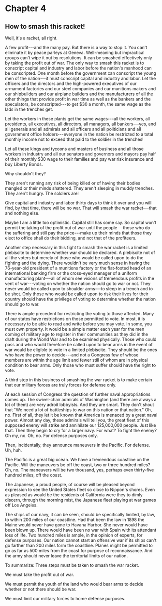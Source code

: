 # Chapter 4

## How to smash this racket!

Well, it's a racket, all right.

A few profit---and the many pay. But there is a way to stop it. You can't eliminate it by peace parleys at Geneva. Well-meaning but impractical groups can't wipe it out by resolutions. It can be smashed effectively only by taking the profit out of war. The only way to smash this racket is to conscript capital and industry and labor before the nation's manhood can be conscripted. One month before the government can conscript the young men of the nation---it must conscript capital and industry and labor. Let the officers and the directors and the high-powered executives of our armament factories and our steel companies and our munitions makers and our shipbuilders and our airplane builders and the manufacturers of all the other things that provide profit in war time as well as the bankers and the speculators, be conscripted---to get $30 a month, the same wage as the lads in the trenches get.

Let the workers in these plants get the same wages---all the workers, all presidents, all executives, all directors, all managers, all bankers---yes, and all generals and all admirals and all officers and all politicians and all government office holders---everyone in the nation be restricted to a total monthly income not to exceed that paid to the soldier in the trenches!

Let all these kings and tycoons and masters of business and all those workers in industry and all our senators and governors and mayors pay half of their monthly $30 wage to their families and pay war risk insurance and buy Liberty Bonds.

Why shouldn't they?

They aren't running any risk of being killed or of having their bodies mangled or their minds shattered. They aren't sleeping in muddy trenches. They aren't hungry. The soldiers are!

Give capital and industry and labor thirty days to think it over and you will find, by that time, there will be no war. That will smash the war racket---that and nothing else.

Maybe I am a little too optimistic. Capital still has some say. So capital won't permit the taking of the profit out of war until the people---those who do the suffering and still pay the price---make up their minds that those they elect to office shall do their bidding, and not that of the profiteers.

Another step necessary in this fight to smash the war racket is a limited plebiscite to determine whether war should be declared. A plebiscite not of all the voters but merely of those who would be called upon to do the fighting and the dying. There wouldn't be very much sense in having the 76-year-old president of a munitions factory or the flat-footed head of an international banking firm or the cross-eyed manager of a uniform manufacturing plant---all of whom see visions of tremendous profits in the vent of war---voting on whether the nation should go to war or not. They never would be called upon to shoulder arms---to sleep in a trench and to be shot. Only those who would be called upon to risk their lives for their country should have the privilege of voting to determine whether the nation should go to war.

There is ample precedent for restricting the voting to those affected. Many of our states have restrictions on those permitted to vote. In most, it is necessary to be able to read and write before you may vote. In some, you must own property. It would be a simple matter each year for the men coming of military age to register in their communities as they did in the draft during the World War and to be examined physically. Those who could pass and who would therefore be called upon to bear arms in the event of war would be eligible to vote in a limited plebiscite. They should be the ones who have the power to decide---and not a Congress few of whose members are within the age limit and fewer still of whom are in physical condition to bear arms. Only those who must suffer should have the right to vote.

A third step in this business of smashing the war racket is to make certain that our military forces are truly forces for defense only.

At each session of Congress the question of further naval appropriations comes up. The swivel-chair admirals of Washington (and there are always a lot of them) are very adroit lobbyists. And they are smart. They don't shout that "We need a lot of battleships to war on this nation or that nation." Oh, no. First of all, they let it be known that America is menaced by a great naval power. Almost any day, these admirals will tell you, the great fleet of this supposed enemy will strike and annihilate our 125,000,000 people. Just like that. Then they begin to cry for a larger navy. For what? To fight the enemy? Oh my, no. Oh, no. For defense purposes only.

Then, incidentally, they announce maneuvers in the Pacific. For defense. Uh, huh.

The Pacific is a great big ocean. We have a tremendous coastline on the Pacific. Will the maneuvers be off the coast, two or three hundred miles? Oh, no. The maneuvers will be two thousand, yes, perhaps even thirty-five hundred miles, off the coast.

The Japanese, a proud people, of course will be pleased beyond expression to see the United States fleet so close to Nippon's shores. Even as pleased as would be the residents of California were they to dimly discern, through the morning mist, the Japanese fleet playing at war games off Los Angeles.

The ships of our navy, it can be seen, should be specifically limited, by law, to within 200 miles of our coastline. Had that been the law in 1898 the Maine would never have gone to Havana Harbor. She never would have been blown up. There would have been no war with Spain with its attendant loss of life. Two hundred miles is ample, in the opinion of experts, for defense purposes. Our nation cannot start an offensive war if its ships can't go farther than 200 miles form the coastline. Planes might be permitted to go as far as 500 miles from the coast for purpose of reconnaissance. And the army should never leave the territorial limits of our nation.

To summarize: Three steps must be taken to smash the war racket.

We must take the profit out of war.

We must permit the youth of the land who would bear arms to decide whether or not there should be war.

We must limit our military forces to home defense purposes.
